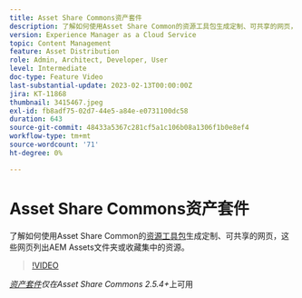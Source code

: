 ```yaml
---
title: Asset Share Commons资产套件
description: 了解如何使用Asset Share Common的资源工具包生成定制、可共享的网页，这些网页列出AEM Assets文件夹或收藏集中的资源。
version: Experience Manager as a Cloud Service
topic: Content Management
feature: Asset Distribution
role: Admin, Architect, Developer, User
level: Intermediate
doc-type: Feature Video
last-substantial-update: 2023-02-13T00:00:00Z
jira: KT-11868
thumbnail: 3415467.jpeg
exl-id: fb8adf75-02d7-44e5-a84e-e0731100dc58
duration: 643
source-git-commit: 48433a5367c281cf5a1c106b08a1306f1b0e8ef4
workflow-type: tm+mt
source-wordcount: '71'
ht-degree: 0%

---
```


# Asset Share Commons资产套件

了解如何使用Asset Share Common的[资源工具包](https://opensource.adobe.com/asset-share-commons/pages/asset-kit/overview/)生成定制、可共享的网页，这些网页列出AEM Assets文件夹或收藏集中的资源。

>[!VIDEO](https://video.tv.adobe.com/v/3453463?quality=12&learn=on&captions=chi_hans)

_[资产套件](https://opensource.adobe.com/asset-share-commons/pages/asset-kit/overview/)仅在Asset Share Commons 2.5.4+_&#x200B;上可用

